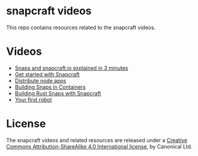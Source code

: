 # snapcraft videos

This repo contains resources related to the snapcraft videos.

# Videos

  * [Snaps and snapcraft.io explained in 3 minutes](snap_and_snapcraft_explained)
  * [Get started with Snapcraft](get_started_with_snapcraft)
  * [Distribute node apps](distribute_node_apps)
  * [Building Snaps in Containers](building_snaps_in_containers)
  * [Building Rust Snaps with Snapcraft](building_rust_snaps_with_snapcraft)
  * [Your first robot](your_first_robot)

# License

The snapcraft videos and related resources are released under a
[Creative Commons Attribution-ShareAlike 4.0 International license](https://creativecommons.org/licenses/by-sa/4.0/),
by Canonical Ltd.
